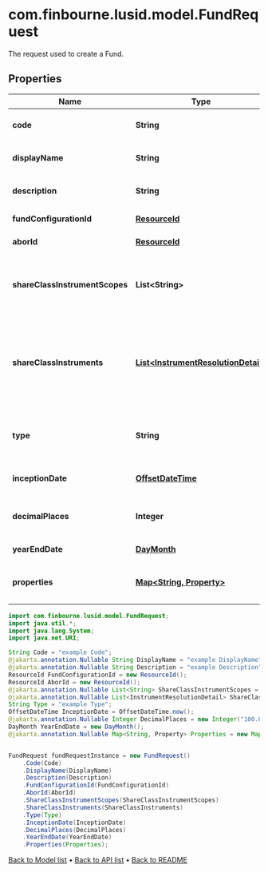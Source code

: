 # com.finbourne.lusid.model.FundRequest
The request used to create a Fund.

## Properties

Name | Type | Description | Notes
------------ | ------------- | ------------- | -------------
**code** | **String** | The code given for the Fund. | [default to String]
**displayName** | **String** | The name of the Fund. | [optional] [default to String]
**description** | **String** | A description for the Fund. | [optional] [default to String]
**fundConfigurationId** | [**ResourceId**](ResourceId.md) |  | [default to ResourceId]
**aborId** | [**ResourceId**](ResourceId.md) |  | [default to ResourceId]
**shareClassInstrumentScopes** | **List&lt;String&gt;** | The scopes in which the instruments lie, currently limited to one. | [optional] [default to List<String>]
**shareClassInstruments** | [**List&lt;InstrumentResolutionDetail&gt;**](InstrumentResolutionDetail.md) | Details the user-provided instrument identifiers and the instrument resolved from them. | [optional] [default to List<InstrumentResolutionDetail>]
**type** | **String** | The type of fund; &#39;Standalone&#39;, &#39;Master&#39; or &#39;Feeder&#39; | [default to String]
**inceptionDate** | [**OffsetDateTime**](OffsetDateTime.md) | Inception date of the Fund | [default to OffsetDateTime]
**decimalPlaces** | **Integer** | Number of decimal places for reporting | [optional] [default to Integer]
**yearEndDate** | [**DayMonth**](DayMonth.md) |  | [default to DayMonth]
**properties** | [**Map&lt;String, Property&gt;**](Property.md) | A set of properties for the Fund. | [optional] [default to Map<String, Property>]

```java
import com.finbourne.lusid.model.FundRequest;
import java.util.*;
import java.lang.System;
import java.net.URI;

String Code = "example Code";
@jakarta.annotation.Nullable String DisplayName = "example DisplayName";
@jakarta.annotation.Nullable String Description = "example Description";
ResourceId FundConfigurationId = new ResourceId();
ResourceId AborId = new ResourceId();
@jakarta.annotation.Nullable List<String> ShareClassInstrumentScopes = new List<String>();
@jakarta.annotation.Nullable List<InstrumentResolutionDetail> ShareClassInstruments = new List<InstrumentResolutionDetail>();
String Type = "example Type";
OffsetDateTime InceptionDate = OffsetDateTime.now();
@jakarta.annotation.Nullable Integer DecimalPlaces = new Integer("100.00");
DayMonth YearEndDate = new DayMonth();
@jakarta.annotation.Nullable Map<String, Property> Properties = new Map<String, Property>();


FundRequest fundRequestInstance = new FundRequest()
    .Code(Code)
    .DisplayName(DisplayName)
    .Description(Description)
    .FundConfigurationId(FundConfigurationId)
    .AborId(AborId)
    .ShareClassInstrumentScopes(ShareClassInstrumentScopes)
    .ShareClassInstruments(ShareClassInstruments)
    .Type(Type)
    .InceptionDate(InceptionDate)
    .DecimalPlaces(DecimalPlaces)
    .YearEndDate(YearEndDate)
    .Properties(Properties);
```


[Back to Model list](../README.md#documentation-for-models) &#8226; [Back to API list](../README.md#documentation-for-api-endpoints) &#8226; [Back to README](../README.md)
